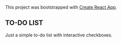 This project was bootstrapped with [Create React App](https://github.com/facebook/create-react-app).

## TO-DO LIST
Just a simple to-do list with interactive checkboxes.
